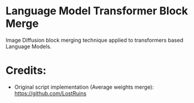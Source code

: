 # Language Model Transformer Block Merge
Image Diffusion block merging technique applied to transformers based Language Models.

# Credits:
 - Original script implementation (Average weights merge):
https://github.com/LostRuins
